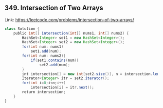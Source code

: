## 349. Intersection of Two Arrays
Link: https://leetcode.com/problems/intersection-of-two-arrays/

```java
class Solution {
    public int[] intersection(int[] nums1, int[] nums2) {
        HashSet<Integer> set1 = new HashSet<Integer>();
        HashSet<Integer> set2 = new HashSet<Integer>();
        for(int num: nums1)
            set1.add(num);
        for(int num: nums2){
            if(set1.contains(num))
                set2.add(num);
        }
        int intersection[] = new int[set2.size()], n = intersection.length;
        Iterator<Integer> itr = set2.iterator();
        for(int i=0;i<n;i++)
            intersection[i] = itr.next();
        return intersection;
    }
}
```
